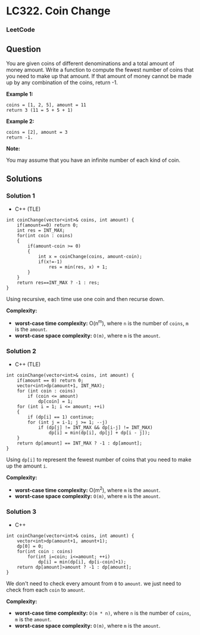 # LC322. Coin Change

### LeetCode

## Question

You are given coins of different denominations and a total amount of money amount. Write a function to compute the fewest number of coins that you need to make up that amount. If that amount of money cannot be made up by any combination of the coins, return -1.

**Example 1:**

```
coins = [1, 2, 5], amount = 11
return 3 (11 = 5 + 5 + 1)
```

**Example 2:**

```
coins = [2], amount = 3
return -1.
```

**Note:**

You may assume that you have an infinite number of each kind of coin.

## Solutions

### Solution 1

* C++ (TLE)
```
int coinChange(vector<int>& coins, int amount) {
    if(amount==0) return 0;
    int res = INT_MAX;
    for(int coin : coins)
    {
        if(amount-coin >= 0)
        {
            int x = coinChange(coins, amount-coin);
            if(x!=-1)
                res = min(res, x) + 1;
        }
    }
    return res==INT_MAX ? -1 : res;
}
```

Using recursive, each time use one coin and then recurse down.

**Complexity:**

* **worst-case time complexity:** O(n<sup>m</sup>), where `n` is the number of `coins`, `m` is the `amount`.
* **worst-case space complexity:** `O(m)`, where `m` is the `amount`.

### Solution 2

* C++ (TLE)
```
int coinChange(vector<int>& coins, int amount) {
    if(amount == 0) return 0;
    vector<int>dp(amount+1, INT_MAX);
    for (int coin : coins)
        if (coin <= amount)
            dp[coin] = 1;
    for (int i = 1; i <= amount; ++i)
    {
        if (dp[i] == 1) continue;
        for (int j = i-1; j >= 1; --j)
            if (dp[j] != INT_MAX && dp[i-j] != INT_MAX) 
                dp[i] = min(dp[i], dp[j] + dp[i - j]);
    }
    return dp[amount] == INT_MAX ? -1 : dp[amount];
}
```

Using `dp[i]` to represent the fewest number of coins that you need to make up the amount `i`.

**Complexity:**

* **worst-case time complexity:** O(m<sup>2</sup>), where `m` is the `amount`.
* **worst-case space complexity:** `O(m)`, where `m` is the `amount`.

### Solution 3

* C++
```
int coinChange(vector<int>& coins, int amount) {
    vector<int>dp(amount+1, amount+1);
    dp[0] = 0;
    for(int coin : coins)
        for(int i=coin; i<=amount; ++i)
            dp[i] = min(dp[i], dp[i-coin]+1);
    return dp[amount]>amount ? -1 : dp[amount];
}
```

We don't need to check every amount from `0` to `amount`. we just need to check from each `coin` to `amount`.

**Complexity:**

* **worst-case time complexity:** `O(m * n)`, where `n` is the number of `coins`, `m` is the `amount`.
* **worst-case space complexity:** `O(m)`, where `m` is the `amount`.
